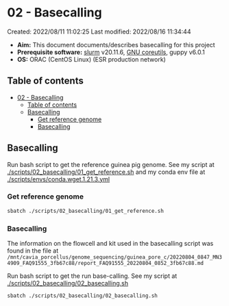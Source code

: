 # 02 - Basecalling

Created: 2022/08/11 11:02:25
Last modified: 2022/08/16 11:34:44

- **Aim:** This document documents/describes basecalling for this project
- **Prerequisite software:** [slurm](https://slurm.schedmd.com/overview.html) v20.11.6, [GNU coreutils](https://www.gnu.org/software/coreutils/), guppy v6.0.1
- **OS:** ORAC (CentOS Linux) (ESR production network)

## Table of contents

- [02 - Basecalling](#02---basecalling)
  - [Table of contents](#table-of-contents)
  - [Basecalling](#basecalling)
    - [Get reference genome](#get-reference-genome)
    - [Basecalling](#basecalling-1)

## Basecalling

Run bash script to get the reference guinea pig genome. See my script at [./scripts/02_basecalling/01_get_reference.sh](https://github.com/leahkemp/guinea_pore_c/blob/main/scripts/02_basecalling/01_get_reference.sh) and my conda env file at [./scripts/envs/conda.wget.1.21.3.yml](https://github.com/leahkemp/guinea_pore_c/blob/main/scripts/envs/conda.wget.1.21.3.yml)

### Get reference genome

```bash
sbatch ./scripts/02_basecalling/01_get_reference.sh
```

### Basecalling

The information on the flowcell and kit used in the basecalling script was found in the file at `/mnt/cavia_porcellus/genome_sequencing/guinea_pore_c/20220804_0847_MN34909_FAQ91555_3fb67c88/report_FAQ91555_20220804_0852_3fb67c88.md`

Run bash script to get the run base-calling. See my script at [./scripts/02_basecalling/02_basecalling.sh](https://github.com/leahkemp/guinea_pore_c/blob/main/scripts/02_basecalling/02_basecalling.sh)

```bash
sbatch ./scripts/02_basecalling/02_basecalling.sh
```
